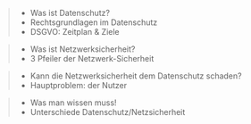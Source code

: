 >>
> - Was ist Datenschutz?
> - Rechtsgrundlagen im Datenschutz
>- DSGVO: Zeitplan & Ziele

>>
>- Was ist Netzwerksicherheit?
>- 3 Pfeiler der Netzwerk-Sicherheit

>>
>- Kann die Netzwerksicherheit dem Datenschutz schaden?
>- Hauptproblem: der Nutzer

>>
>- Was man wissen muss!
>- Unterschiede Datenschutz/Netzsicherheit
